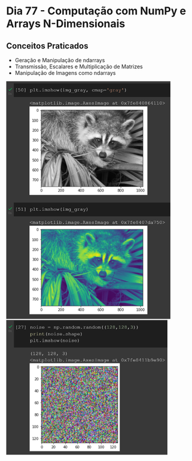# Dia 77 - Computação com NumPy e Arrays N-Dimensionais

## Conceitos Praticados

* Geração e Manipulação de ndarrays
* Transmissão, Escalares e Multiplicação de Matrizes
* Manipulação de Imagens como ndarrays


<img width="439" alt="day77(1)" src="https://github.com/EmersonPenelli/100-days-of-code-with-python/blob/main/gifs/day-77-img01.png">
<img width="431" alt="day77(2)" src="https://github.com/EmersonPenelli/100-days-of-code-with-python/blob/main/gifs/day-77-img02.png">
